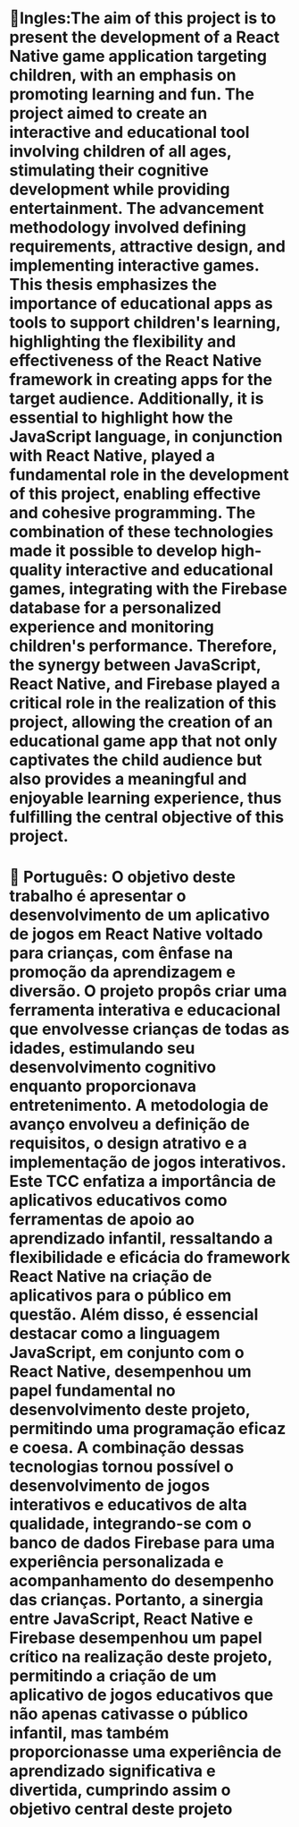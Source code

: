 # 🚀Ingles:The aim of this project is to present the development of a React Native game application targeting children, with an emphasis on promoting learning and fun. The project aimed to create an interactive and educational tool involving children of all ages, stimulating their cognitive development while providing entertainment. The advancement methodology involved defining requirements, attractive design, and implementing interactive games. This thesis emphasizes the importance of educational apps as tools to support children's learning, highlighting the flexibility and effectiveness of the React Native framework in creating apps for the target audience. Additionally, it is essential to highlight how the JavaScript language, in conjunction with React Native, played a fundamental role in the development of this project, enabling effective and cohesive programming. The combination of these technologies made it possible to develop high-quality interactive and educational games, integrating with the Firebase database for a personalized experience and monitoring children's performance. Therefore, the synergy between JavaScript, React Native, and Firebase played a critical role in the realization of this project, allowing the creation of an educational game app that not only captivates the child audience but also provides a meaningful and enjoyable learning experience, thus fulfilling the central objective of this project.

# 🚀 Português: O objetivo deste trabalho é apresentar o desenvolvimento de um aplicativo de jogos em React Native voltado para crianças, com ênfase na promoção da aprendizagem e diversão. O projeto propôs criar uma ferramenta interativa e educacional que envolvesse crianças de todas as idades, estimulando seu desenvolvimento cognitivo enquanto proporcionava entretenimento. A metodologia de avanço envolveu a definição de requisitos, o design atrativo e a implementação de jogos interativos. Este TCC enfatiza a importância de aplicativos educativos como ferramentas de apoio ao aprendizado infantil, ressaltando a flexibilidade e eficácia do framework React Native na criação de aplicativos para o público em questão. Além disso, é essencial destacar como a linguagem JavaScript, em conjunto com o React Native, desempenhou um papel fundamental no desenvolvimento deste projeto, permitindo uma programação eficaz e coesa. A combinação dessas tecnologias tornou possível o desenvolvimento de jogos interativos e educativos de alta qualidade, integrando-se com o banco de dados Firebase para uma experiência personalizada e acompanhamento do desempenho das crianças. Portanto, a sinergia entre JavaScript, React Native e Firebase desempenhou um papel crítico na realização deste projeto, permitindo a criação de um aplicativo de jogos educativos que não apenas cativasse o público infantil, mas também proporcionasse uma experiência de aprendizado significativa e divertida, cumprindo assim o objetivo central deste projeto
